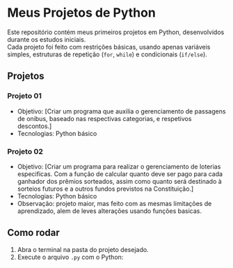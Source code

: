 # Meus Projetos de Python

Este repositório contém meus primeiros projetos em Python, desenvolvidos durante os estudos iniciais.  
Cada projeto foi feito com restrições básicas, usando apenas variáveis simples, estruturas de repetição (`for`, `while`) e condicionais (`if/else`).

## Projetos

### Projeto 01
- Objetivo: [Criar um programa que auxilia o gerenciamento de passagens de onibus, baseado nas respectivas categorias, e respetivos descontos.]  
- Tecnologias: Python básico

### Projeto 02
- Objetivo: [Criar um programa para realizar o gerenciamento de loterias especificas. Com a função de calcular quanto deve ser pago para cada ganhador dos prêmios sorteados, assim como quanto será destinado à sorteios futuros e a outros fundos previstos na Constituição.]  
- Tecnologias: Python básico
- Observação: projeto maior, mas feito com as mesmas limitações de aprendizado, alem de leves alterações usando funções basicas.

## Como rodar
1. Abra o terminal na pasta do projeto desejado.  
2. Execute o arquivo `.py` com o Python:
